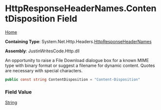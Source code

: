# HttpResponseHeaderNames\.ContentDisposition Field

[Home](../../../../README.md)

**Containing Type**: System\.Net\.Http\.Headers\.[HttpResponseHeaderNames](../README.md)

**Assembly**: JustinWritesCode\.Http\.dll

  
An opportunity to raise a File Download dialogue box for a known MIME type with binary format or suggest a filename for dynamic content\. Quotes are necessary with special characters\.

```csharp
public const string ContentDisposition = "Content-Disposition"
```

### Field Value

[String](https://docs.microsoft.com/en-us/dotnet/api/system.string)

